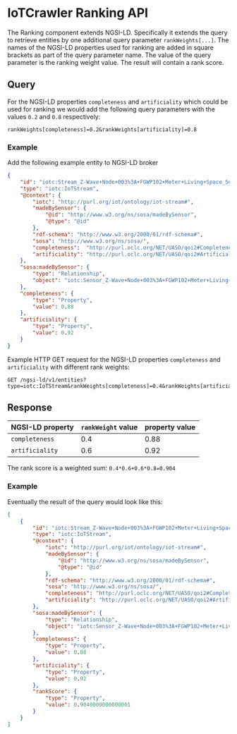 # IoTCrawler Ranking API

The Ranking component extends NGSI-LD. Specifically it extends the query to retrieve entities by one additional query parameter `rankWeights[...]`. The names of the NGSI-LD properties used for ranking are added in square brackets as part of the query parameter name. The value of the query parameter is the ranking weight value. The result will contain a rank score.

## Query

For the NGSI-LD properties `completeness` and `artificiality` which could be used for ranking we would add the following query parameters with the values `0.2` and `0.8` respectively:

```
rankWeights[completeness]=0.2&rankWeights[artificiality]=0.8
```

### Example

Add the following example entity to NGSI-LD broker

```json
{
    "id": "iotc:Stream_Z-Wave+Node+003%3A+FGWP102+Meter+Living+Space_Sensor+%28power%29",
    "type": "iotc:IoTStream",
    "@context": {
        "iotc": "http://purl.org/iot/ontology/iot-stream#",
        "madeBySensor": {
            "@id": "http://www.w3.org/ns/sosa/madeBySensor",
            "@type": "@id"
        },
        "rdf-schema": "http://www.w3.org/2000/01/rdf-schema#",
        "sosa": "http://www.w3.org/ns/sosa/",
        "completeness":  "http://purl.oclc.org/NET/UASO/qoi2#Completeness",
        "artificiality": "http://purl.oclc.org/NET/UASO/qoi2#Artificiality"
    },
    "sosa:madeBySensor": {
        "type": "Relationship",
        "object": "iotc:Sensor_Z-Wave+Node+003%3A+FGWP102+Meter+Living+Space_Sensor+%28power%29"
    },
    "completeness": {
        "type": "Property",
        "value": 0.88
    },
    "artificiality": {
        "type": "Property",
        "value": 0.92
    }
}
```

Example HTTP GET request for the NGSI-LD properties `completeness` and `artificiality` with different rank weights:

```http
GET /ngsi-ld/v1/entities?type=iotc:IoTStream&rankWeights[completeness]=0.4&rankWeights[artificiality]=0.6
```

## Response

| NGSI-LD property | `rankWeight` value | property value |
| ---------------- | ------------------ | -------------- |
| `completeness`   | 0.4                | 0.88           |
| `artificiality`  | 0.6                | 0.92           |

The rank score is a weighted sum: `0.4*0.6+0.6*0.8=0.904`

### Example

Eventually the result of the query would look like this:

```json
[
    {
        "id": "iotc:Stream_Z-Wave+Node+003%3A+FGWP102+Meter+Living+Space_Sensor+%28power%29",
        "type": "iotc:IoTStream",
        "@context": {
            "iotc": "http://purl.org/iot/ontology/iot-stream#",
            "madeBySensor": {
                "@id": "http://www.w3.org/ns/sosa/madeBySensor",
                "@type": "@id"
            },
            "rdf-schema": "http://www.w3.org/2000/01/rdf-schema#",
            "sosa": "http://www.w3.org/ns/sosa/",
            "completeness": "http://purl.oclc.org/NET/UASO/qoi2#Completeness",
            "artificiality": "http://purl.oclc.org/NET/UASO/qoi2#Artificiality"
        },
        "sosa:madeBySensor": {
            "type": "Relationship",
            "object": "iotc:Sensor_Z-Wave+Node+003%3A+FGWP102+Meter+Living+Space_Sensor+%28power%29"
        },
        "completeness": {
            "type": "Property",
            "value": 0.88
        },
        "artificiality": {
            "type": "Property",
            "value": 0.92
        },
        "rankScore": {
            "type": "Property",
            "value": 0.9040000000000001
        }
    }
]
```
